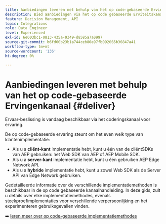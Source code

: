 ```yaml
---
title: Aanbiedingen leveren met behulp van het op code-gebaseerde Ervingenkanaal
description: Bied aanbiedingen via het op code gebaseerde Erviteitskanaal.
feature: Decision Management, API
topic: Integrations
role: Data Engineer
level: Experienced
exl-id: 6e603bc1-0813-435a-9349-d8585a7a0997
source-git-commit: b6fd60b23b1a744ceb80a97fb092065b36847a41
workflow-type: tm+mt
source-wordcount: '136'
ht-degree: 0%

---
```


# Aanbiedingen leveren met behulp van het op code-gebaseerde Ervingenkanaal {#deliver}

Ervaar-beslissing is vandaag beschikbaar via het coderingskanaal voor ervaring.

De op code-gebaseerde ervaring steunt om het even welk type van klantenimplementatie:

* Als u a **cliënt-kant** implementatie hebt, kunt u één van de cliëntSDKs van AEP gebruiken: het Web SDK van AEP of AEP Mobile SDK.
* Als u a **server-kant** implementatie hebt, kunt u één gebruiken AEP Edge Network API.
* Als u a **hybride** implementatie hebt, kunt u zowel Web SDK als de Server API van Edge Network gebruiken.

Gedetailleerde informatie over de verschillende implementatiemethoden is beschikbaar in de op code gebaseerde kanaalhandleiding. In deze gids, zult u details over elke implementatiemethodes, evenals steekproefimplementaties voor verschillende verpersoonlijking en het experimenteren gebruiksgevallen vinden.

➡️ [ leren meer over op code-gebaseerde implementatiemethodes ](../../code-based/code-based-implementation-samples.md)

